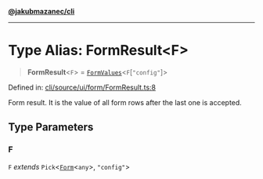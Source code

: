 [**@jakubmazanec/cli**](../README.md)

---

# Type Alias: FormResult\<F\>

> **FormResult**\<`F`\> = [`FormValues`](FormValues.md)\<`F`\[`"config"`\]\>

Defined in:
[cli/source/ui/form/FormResult.ts:8](https://github.com/jakubmazanec/tools/blob/a9ba87d349a220bbed24d161794f90a6ba6009e5/packages/cli/source/ui/form/FormResult.ts#L8)

Form result. It is the value of all form rows after the last one is accepted.

## Type Parameters

### F

`F` _extends_ `Pick`\<[`Form`](Form.md)\<`any`\>, `"config"`\>

